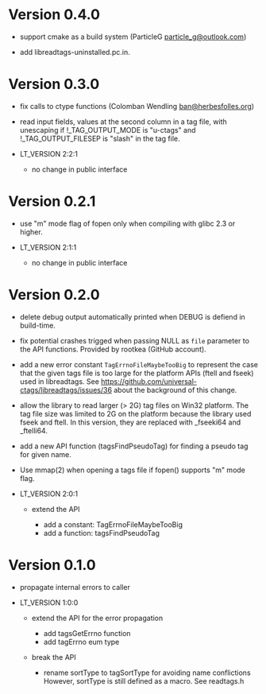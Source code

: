 # Version 0.4.0

- support cmake as a build system (ParticleG <particle_g@outlook.com>)

- add libreadtags-uninstalled.pc.in.

# Version 0.3.0

- fix calls to ctype functions (Colomban Wendling <ban@herbesfolles.org>)

- read input fields, values at the second column in a tag file, with
  unescaping if !_TAG_OUTPUT_MODE is "u-ctags" and
  !_TAG_OUTPUT_FILESEP is "slash" in the tag file.

- LT_VERSION 2:2:1

	- no change in public interface

# Version 0.2.1

- use "m" mode flag of fopen only when compiling with glibc 2.3 or higher.

- LT_VERSION 2:1:1

	- no change in public interface

# Version 0.2.0

- delete debug output automatically printed when DEBUG is defiend in
  build-time.

- fix potential crashes trigged when passing NULL as `file` parameter
  to the API functions. Provided by rootkea (GitHub account).

- add a new error constant `TagErrnoFileMaybeTooBig` to represent
  the case that the given tags file is too large for the platform APIs
  (ftell and fseek) used in libreadtags.
  See https://github.com/universal-ctags/libreadtags/issues/36 about the
  background of this change.

- allow the library to read larger (> 2G) tag files on Win32 platform.
  The tag file size was limited to 2G on the platform because the library
  used fseek and ftell. In this version, they are replaced with _fseeki64 and
  _ftelli64.

- add a new API function (tagsFindPseudoTag) for finding a pseudo tag for
  given name.

- Use mmap(2) when opening a tags file if fopen() supports "m" mode flag.

- LT_VERSION 2:0:1

	- extend the API

		- add a constant: TagErrnoFileMaybeTooBig
		- add a function: tagsFindPseudoTag

# Version 0.1.0

- propagate internal errors to caller

- LT_VERSION 1:0:0

	- extend the API for the error propagation

		- add tagsGetErrno function
		- add tagErrno eum type

	- break the API

		- rename sortType to tagSortType for avoiding name conflictions
		  However, sortType is still defined as a macro.
		  See readtags.h
